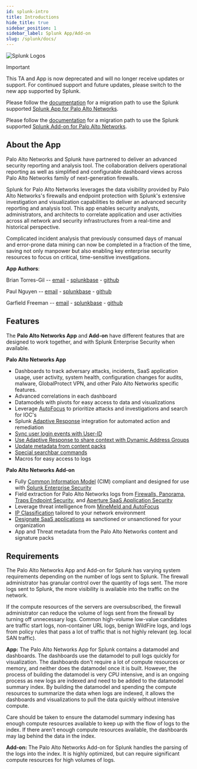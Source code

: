 ```yaml
---
id: splunk-intro
title: Introductions 
hide_title: true
sidebar_position: 1
sidebar_label: Splunk App/Add-on
slug: /splunk/docs/
---
```


![Splunk Logos](/splunk/img/logos.png)

> [!IMPORTANT]
>This TA and App is now deprecated and will no longer receive updates or support. For continued support and future updates, please switch to the new app supported by Splunk.
>
>Please follow the [documentation](https://splunk.github.io/splunk-app-for-palo-alto-networks/Installationoverview/) for a migration path to use the Splunk supported
[Splunk App for Palo Alto Networks](https://splunkbase.splunk.com/app/7505).
>
>Please follow the [documentation](https://splunk.github.io/splunk-add-on-for-palo-alto-networks/MigrationPaths/) for a migration path to use the Splunk supported [Splunk Add-on for Palo Alto Networks](https://splunkbase.splunk.com/app/7523).

About the App
-------------

Palo Alto Networks and Splunk have partnered to deliver an advanced security reporting and analysis tool. The collaboration delivers operational reporting as well as simplified and configurable dashboard views across Palo Alto Networks family of next-generation firewalls.

Splunk for Palo Alto Networks leverages the data visibility provided by Palo Alto Networks's firewalls and endpoint protection with Splunk's extensive investigation and visualization capabilities to deliver an advanced security reporting and analysis tool. This app enables security analysts, administrators, and architects to correlate application and user activities across all network and security infrastructures from a real-time and historical perspective.

Complicated incident analysis that previously consumed days of manual and error-prone data mining can now be completed in a fraction of the time, saving not only manpower but also enabling key enterprise security resources to focus on critical, time-sensitive investigations.

**App Authors**:

Brian Torres-Gil -- [email](mailto:btorres-gil@paloaltonetworks.com) - [splunkbase](https://answers.splunk.com/users/183886/btorresgil.html) - [github](https://github.com/btorresgil)

Paul Nguyen -- [email](mailto:panguy@paloaltonetworks.com) - [splunkbase](https://answers.splunk.com/users/408229/panguy.html) - [github](https://github.com/paulmnguyen)

Garfield Freeman -- [email](mailto:gfreeman@paloaltonetworks.com) - [splunkbase](https://answers.splunk.com/users/137977/gfreeman.html) - [github](https://github.com/shinmog)

Features
--------

The **Palo Alto Networks App** and **Add-on** have different features that are designed to work together, and with Splunk Enterprise Security when available.

**Palo Alto Networks App**

- Dashboards to track adversary attacks, incidents, SaaS application usage, user activity, system health, configuration changes for audits, malware, GlobalProtect VPN, and other Palo Alto Networks specific features.
- Advanced correlations in each dashboard
- Datamodels with pivots for easy access to data and visualizations
- Leverage [AutoFocus](/splunk/docs/autofocus-and-minemeld) to prioritize attacks and investigations and search for IOC's
- Splunk [Adaptive Response](/splunk/docs/adaptive-response) integration for automated action and remediation
- [Sync user login events with User-ID](/splunk/docs/userid)
- [Use Adaptive Response to share context with Dynamic Address Groups](/splunk/docs/adaptive-response)
- [Update metadata from content packs](/splunk/docs/lookups#contentpack)
- [Special searchbar commands](/splunk/docs/commands)
- Macros for easy access to logs

**Palo Alto Networks Add-on**

- Fully [Common Information Model](/splunk/docs/enterprise-security) (CIM) compliant and designed for use with [Splunk Enterprise Security](/splunk/docs/enterprise-security)
- Field extraction for Palo Alto Networks logs from [Firewalls, Panorama, Traps Endpoint Security](/splunk/docs/firewalls-panorama), and [Aperture SaaS Application Security](https://www.paloaltonetworks.com/products/secure-the-cloud/aperture)
- Leverage threat intelligence from [MineMeld and AutoFocus](/splunk/docs/autofocus-and-minemeld)
- [IP Classification](/splunk/docs/lookups) tailored to your network environment
- [Designate SaaS applications](/splunk/docs/lookups#saas) as sanctioned or unsanctioned for your organization
- App and Threat metadata from the Palo Alto Networks content and signature packs

Requirements
------------

The Palo Alto Networks App and Add-on for Splunk has varying system requirements depending on the number of logs sent to Splunk. The firewall administrator has granular control over the quantity of logs sent. The more logs sent to Splunk, the more visibility is available into the traffic on the network.

If the compute resources of the servers are oversubscribed, the firewall administrator can reduce the volume of logs sent from the firewall by turning off unnecessary logs. Common high-volume low-value candidates are traffic start logs, non-container URL logs, benign WildFire logs, and logs from policy rules that pass a lot of traffic that is not highly relevant (eg. local SAN traffic).

**App:**
The Palo Alto Networks App for Splunk contains a datamodel and dashboards. The dashboards use the datamodel to pull logs quickly for visualization. The dashboards don't require a lot of compute resources or memory, and neither does the datamodel once it is built. However, the process of building the datamodel is very CPU intensive, and is an ongoing process as new logs are indexed and need to be added to the datamodel summary index. By building the datamodel and spending the compute resources to summarize the data when logs are indexed, it allows the dashboards and visualizations to pull the data quickly without intensive compute.

Care should be taken to ensure the datamodel summary indexing has enough compute resources available to keep up with the flow of logs to the index. If there aren't enough compute resources available, the dashboards may lag behind the data in the index.

**Add-on:**
The Palo Alto Networks Add-on for Splunk handles the parsing of the logs into the index. It is highly optimized, but can require significant compute resources for high volumes of logs.



